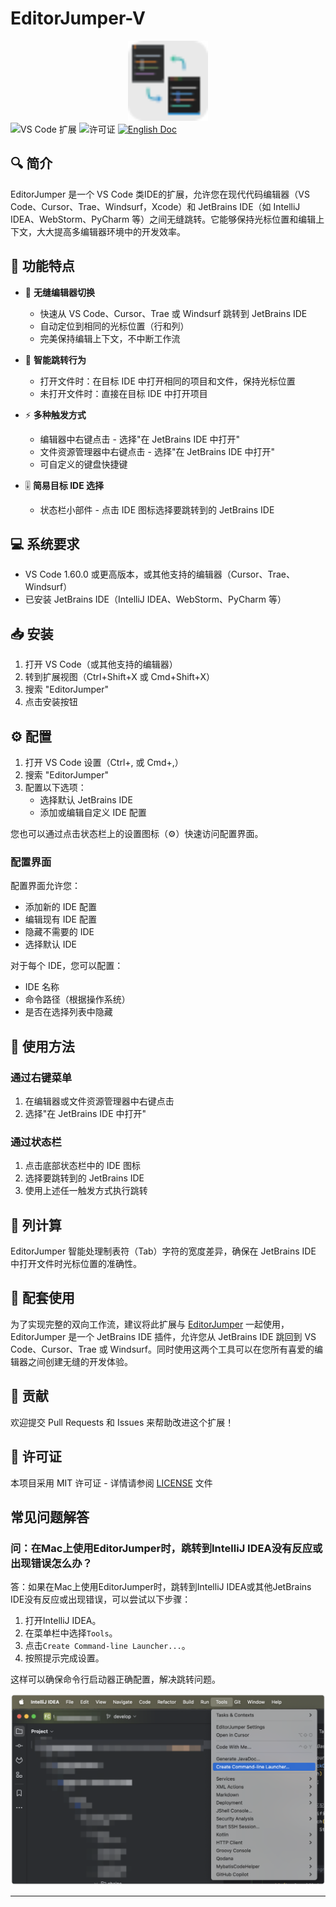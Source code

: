 # EditorJumper-V

<div align="center">
  <img src="image/pluginIcon.png" alt="EditorJumper 图标" width="128" height="128"/>
</div>

<div >
  <img src="https://img.shields.io/badge/VS%20Code-Extension-blue" alt="VS Code 扩展"/>
  <img src="https://img.shields.io/badge/License-MIT-blue" alt="许可证"/>
  <a href="README.md"><img src="https://img.shields.io/badge/Doc-English-blue.svg" alt="English Doc"/></a>
</div>

## 🔍 简介

EditorJumper 是一个 VS Code 类IDE的扩展，允许您在现代代码编辑器（VS Code、Cursor、Trae、Windsurf，Xcode）和 JetBrains IDE（如 IntelliJ IDEA、WebStorm、PyCharm 等）之间无缝跳转。它能够保持光标位置和编辑上下文，大大提高多编辑器环境中的开发效率。

## 🌟 功能特点

- 🚀 **无缝编辑器切换**
  - 快速从 VS Code、Cursor、Trae 或 Windsurf 跳转到 JetBrains IDE
  - 自动定位到相同的光标位置（行和列）
  - 完美保持编辑上下文，不中断工作流

- 🎯 **智能跳转行为**
  - 打开文件时：在目标 IDE 中打开相同的项目和文件，保持光标位置
  - 未打开文件时：直接在目标 IDE 中打开项目

- ⚡ **多种触发方式**
  - 编辑器中右键点击 - 选择"在 JetBrains IDE 中打开"
  - 文件资源管理器中右键点击 - 选择"在 JetBrains IDE 中打开"
  - 可自定义的键盘快捷键

- 🎚️ **简易目标 IDE 选择**
  - 状态栏小部件 - 点击 IDE 图标选择要跳转到的 JetBrains IDE

## 💻 系统要求

- VS Code 1.60.0 或更高版本，或其他支持的编辑器（Cursor、Trae、Windsurf）
- 已安装 JetBrains IDE（IntelliJ IDEA、WebStorm、PyCharm 等）

## 📥 安装

1. 打开 VS Code（或其他支持的编辑器）
2. 转到扩展视图（Ctrl+Shift+X 或 Cmd+Shift+X）
3. 搜索 "EditorJumper"
4. 点击安装按钮

## ⚙️ 配置

1. 打开 VS Code 设置（Ctrl+, 或 Cmd+,）
2. 搜索 "EditorJumper"
3. 配置以下选项：
   - 选择默认 JetBrains IDE
   - 添加或编辑自定义 IDE 配置

您也可以通过点击状态栏上的设置图标（⚙️）快速访问配置界面。

### 配置界面

配置界面允许您：
- 添加新的 IDE 配置
- 编辑现有 IDE 配置
- 隐藏不需要的 IDE
- 选择默认 IDE

对于每个 IDE，您可以配置：
- IDE 名称
- 命令路径（根据操作系统）
- 是否在选择列表中隐藏

## 🚀 使用方法

### 通过右键菜单

1. 在编辑器或文件资源管理器中右键点击
2. 选择"在 JetBrains IDE 中打开"

### 通过状态栏

1. 点击底部状态栏中的 IDE 图标
2. 选择要跳转到的 JetBrains IDE
3. 使用上述任一触发方式执行跳转

## 🔄 列计算

EditorJumper 智能处理制表符（Tab）字符的宽度差异，确保在 JetBrains IDE 中打开文件时光标位置的准确性。

## 🔄 配套使用

为了实现完整的双向工作流，建议将此扩展与 [EditorJumper](https://github.com/wanniwa/EditorJumper) 一起使用，EditorJumper 是一个 JetBrains IDE 插件，允许您从 JetBrains IDE 跳回到 VS Code、Cursor、Trae 或 Windsurf。同时使用这两个工具可以在您所有喜爱的编辑器之间创建无缝的开发体验。

## 🤝 贡献

欢迎提交 Pull Requests 和 Issues 来帮助改进这个扩展！

## 📄 许可证

本项目采用 MIT 许可证 - 详情请参阅 [LICENSE](LICENSE) 文件 

## 常见问题解答

### 问：在Mac上使用EditorJumper时，跳转到IntelliJ IDEA没有反应或出现错误怎么办？

答：如果在Mac上使用EditorJumper时，跳转到IntelliJ IDEA或其他JetBrains IDE没有反应或出现错误，可以尝试以下步骤：

1. 打开IntelliJ IDEA。
2. 在菜单栏中选择`Tools`。
3. 点击`Create Command-line Launcher...`。
4. 按照提示完成设置。

这样可以确保命令行启动器正确配置，解决跳转问题。
<div align="center">
  <img src="image/macCreateCommand-line.png" alt="macCreateCommand-line" width="600"/>
</div>

--- 
